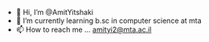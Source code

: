 - 👋 Hi, I’m @AmitYitshaki
- 🌱 I’m currently learning b.sc in computer science at mta
- 📫 How to reach me ... amityi2@mta.ac.il

<!---
AmitYitshaki/AmitYitshaki is a ✨ special ✨ repository because its `README.md` (this file) appears on your GitHub profile.
You can click the Preview link to take a look at your changes.
--->
